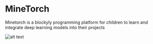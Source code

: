 # MineTorch
Minetorch is a blockyly programming platform for children to learn and integrate deep learning models into their projects

![alt text](http://url/to/img.png)
